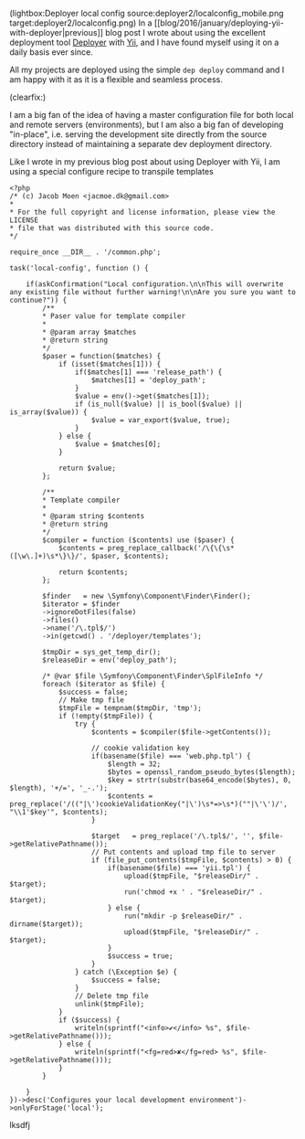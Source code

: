 <!--
Title: Deployer revisited
Author: Jacob Moen
Date: 2016/03/16 20:02
Datetime: 2016-03-16
Description: Deployer now handles all configuration of my Yii projects
View: post
Disqusid: /2016/march/deployer-revisited
ogimage: deployer2/localconfig.png
thumb: deployer2/localconfig_custom.png
Keywords: deployer, yii, configuration, deployment
Tags: yii, deployer, deployment
blogpost: true
published: false
-->
(lightbox:Deployer local config source:deployer2/localconfig_mobile.png target:deployer2/localconfig.png)
In a [[blog/2016/january/deploying-yii-with-deployer|previous]] blog post I wrote about using the excellent deployment tool [Deployer](http://deployer.org/) with [Yii](http://www.yiiframework.com/), and I have found myself using it on a daily basis ever since.

All my projects are deployed using the simple `dep deploy` command and I am happy with it as it is a flexible and seamless process.

(clearfix:)

I am a big fan of the idea of having a master configuration file for both local and remote servers (environments), but I am also a big fan of developing "in-place", i.e. serving the development site directly from the source directory instead of maintaining a separate dev deployment directory.

Like I wrote in my previous blog post about using Deployer with Yii, I am using a special configure recipe to transpile templates

```
<?php
/* (c) Jacob Moen <jacmoe.dk@gmail.com>
*
* For the full copyright and license information, please view the LICENSE
* file that was distributed with this source code.
*/

require_once __DIR__ . '/common.php';

task('local-config', function () {

    if(askConfirmation("Local configuration.\n\nThis will overwrite any existing file without further warning!\n\nAre you sure you want to continue?")) {
        /**
        * Paser value for template compiler
        *
        * @param array $matches
        * @return string
        */
        $paser = function($matches) {
            if (isset($matches[1])) {
                if($matches[1] === 'release_path') {
                    $matches[1] = 'deploy_path';
                }
                $value = env()->get($matches[1]);
                if (is_null($value) || is_bool($value) || is_array($value)) {
                    $value = var_export($value, true);
                }
            } else {
                $value = $matches[0];
            }

            return $value;
        };

        /**
        * Template compiler
        *
        * @param string $contents
        * @return string
        */
        $compiler = function ($contents) use ($paser) {
            $contents = preg_replace_callback('/\{\{\s*([\w\.]+)\s*\}\}/', $paser, $contents);

            return $contents;
        };

        $finder   = new \Symfony\Component\Finder\Finder();
        $iterator = $finder
        ->ignoreDotFiles(false)
        ->files()
        ->name('/\.tpl$/')
        ->in(getcwd() . '/deployer/templates');

        $tmpDir = sys_get_temp_dir();
        $releaseDir = env('deploy_path');

        /* @var $file \Symfony\Component\Finder\SplFileInfo */
        foreach ($iterator as $file) {
            $success = false;
            // Make tmp file
            $tmpFile = tempnam($tmpDir, 'tmp');
            if (!empty($tmpFile)) {
                try {
                    $contents = $compiler($file->getContents());

                    // cookie validation key
                    if(basename($file) === 'web.php.tpl') {
                        $length = 32;
                        $bytes = openssl_random_pseudo_bytes($length);
                        $key = strtr(substr(base64_encode($bytes), 0, $length), '+/=', '_-.');
                        $contents = preg_replace('/(("|\')cookieValidationKey("|\')\s*=>\s*)(""|\'\')/', "\\1'$key'", $contents);
                    }

                    $target   = preg_replace('/\.tpl$/', '', $file->getRelativePathname());
                    // Put contents and upload tmp file to server
                    if (file_put_contents($tmpFile, $contents) > 0) {
                        if(basename($file) === 'yii.tpl') {
                            upload($tmpFile, "$releaseDir/" . $target);
                            run('chmod +x ' . "$releaseDir/" . $target);
                        } else {
                            run("mkdir -p $releaseDir/" . dirname($target));
                            upload($tmpFile, "$releaseDir/" . $target);
                        }
                        $success = true;
                    }
                } catch (\Exception $e) {
                    $success = false;
                }
                // Delete tmp file
                unlink($tmpFile);
            }
            if ($success) {
                writeln(sprintf("<info>✔</info> %s", $file->getRelativePathname()));
            } else {
                writeln(sprintf("<fg=red>✘</fg=red> %s", $file->getRelativePathname()));
            }
        }

    }
})->desc('Configures your local development environment')->onlyForStage('local');
```
lksdfj
